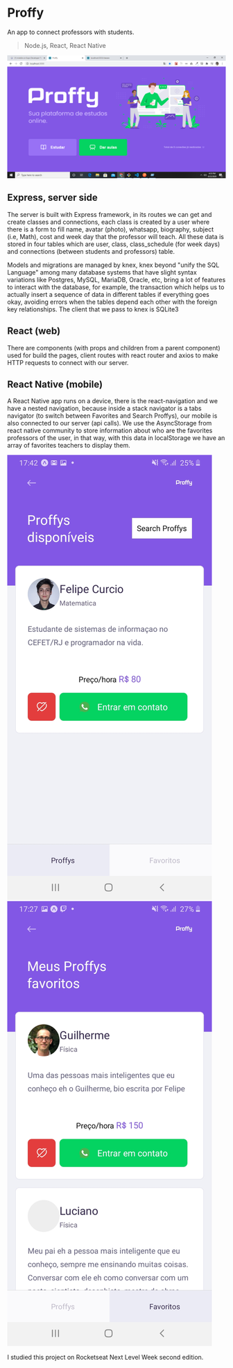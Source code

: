 # Proffy

An app to connect professors with students.

> Node.js, React, React Native

<p align="center">
  <img src="https://github.com/NietoCurcio/Proffy-NLW-2/blob/master/.github/image0.png?raw=true" width="850" alt="ProffyLanding">
</p>

## Express, server side

The server is built with Express framework, in its routes we can get and create classes and connections, each class is created by a user where there is a form to fill name, avatar (photo), whatsapp, biography, subject (i.e, Math), cost and week day that the professor will teach. All these data is stored in four tables which are user, class, class_schedule (for week days) and connections (between students and professors) table.

Models and migrations are managed by knex, knex beyond "unify the SQL Language" among many database systems that have slight syntax variations like Postgres, MySQL, MariaDB, Oracle, etc, bring a lot of features to interact with the database, for example, the transaction which helps us to actually insert a sequence of data in different tables if everything goes okay, avoiding errors when the tables depend each other with the foreign key relationships. The client that we pass to knex is SQLite3

## React (web)

There are components (with props and children from a parent component) used for build the pages, client routes with react router and axios to make HTTP requests to connect with our server.

## React Native (mobile)

A React Native app runs on a device, there is the react-navigation and we have a nested navigation, because inside a stack navigator is a tabs navigator (to switch between Favorites and Search Proffys), our mobile is also connected to our server (api calls). We use the AsyncStorage from react native community to store information about who are the favorites professors of the user, in that way, with this data in localStorage we have an array of favorites teachers to display them.

<img src="https://github.com/NietoCurcio/Proffy-NLW-2/blob/master/.github/image1.jpg?raw=true" alt="ProffyTeacherList">

<img src="https://github.com/NietoCurcio/Proffy-NLW-2/blob/master/.github/image2.jpg?raw=true" alt="ProffysFavorites">

I studied this project on Rocketseat Next Level Week second edition.
